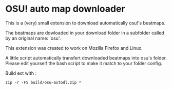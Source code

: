 OSU! auto map downloader
=====

This is a (very) small extension to download automatically osu!'s beatmaps.

The beatmaps are dowloaded in your download folder in a subfolder called by an original name: 'osu'.

This extension was created to work on Mozilla Firefox and Linux.

A little script automatically transfert downloaded beatmaps into osu's folder. 
Please edit yourself the bash script to make it match to your folder config.

Build ext with :
```shell
zip -r -FS build/osu-autodl.zip *
```